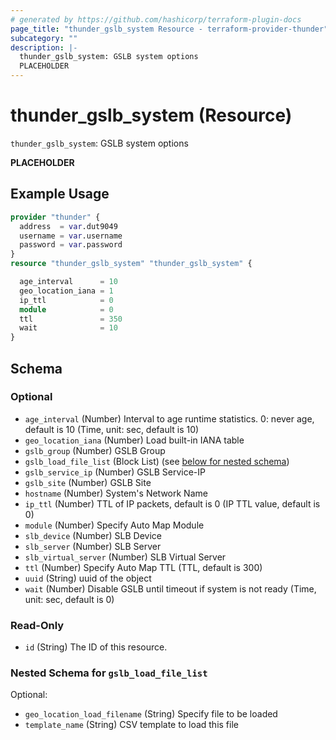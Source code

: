 ```yaml
---
# generated by https://github.com/hashicorp/terraform-plugin-docs
page_title: "thunder_gslb_system Resource - terraform-provider-thunder"
subcategory: ""
description: |-
  thunder_gslb_system: GSLB system options
  PLACEHOLDER
---
```


# thunder_gslb_system (Resource)

`thunder_gslb_system`: GSLB system options

__PLACEHOLDER__

## Example Usage

```terraform
provider "thunder" {
  address  = var.dut9049
  username = var.username
  password = var.password
}
resource "thunder_gslb_system" "thunder_gslb_system" {

  age_interval      = 10
  geo_location_iana = 1
  ip_ttl            = 0
  module            = 0
  ttl               = 350
  wait              = 10
}
```

<!-- schema generated by tfplugindocs -->
## Schema

### Optional

- `age_interval` (Number) Interval to age runtime statistics. 0: never age, default is 10 (Time, unit: sec, default is 10)
- `geo_location_iana` (Number) Load built-in IANA table
- `gslb_group` (Number) GSLB Group
- `gslb_load_file_list` (Block List) (see [below for nested schema](#nestedblock--gslb_load_file_list))
- `gslb_service_ip` (Number) GSLB Service-IP
- `gslb_site` (Number) GSLB Site
- `hostname` (Number) System's Network Name
- `ip_ttl` (Number) TTL of IP packets, default is 0 (IP TTL value, default is 0)
- `module` (Number) Specify Auto Map Module
- `slb_device` (Number) SLB Device
- `slb_server` (Number) SLB Server
- `slb_virtual_server` (Number) SLB Virtual Server
- `ttl` (Number) Specify Auto Map TTL (TTL, default is 300)
- `uuid` (String) uuid of the object
- `wait` (Number) Disable GSLB until timeout if system is not ready (Time, unit: sec, default is 0)

### Read-Only

- `id` (String) The ID of this resource.

<a id="nestedblock--gslb_load_file_list"></a>
### Nested Schema for `gslb_load_file_list`

Optional:

- `geo_location_load_filename` (String) Specify file to be loaded
- `template_name` (String) CSV template to load this file


